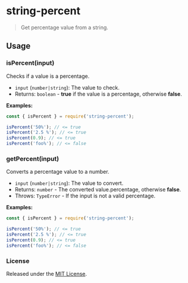 # string-percent

> Get percentage value from a string.

## Usage

### isPercent(input)

Checks if a value is a percentage.

- `input` (`number|string`): The value to check.
- Returns: `boolean` - **true** if the value is a percentage, otherwise **false**.

**Examples:**

```javascript
const { isPercent } = require('string-percent');

isPercent('50%'); // <= true
isPercent('2.5 %'); // <= true
isPercent(0.9); // <= true
isPercent('foo%'); // <= false
```

### getPercent(input)

Converts a percentage value to a number.

- `input` (`number|string`): The value to convert.
- Returns: `number` - The converted value.percentage, otherwise **false**.
- Throws: `TypeError` - If the input is not a valid percentage.

**Examples:**

```javascript
const { isPercent } = require('string-percent');

isPercent('50%'); // <= true
isPercent('2.5 %'); // <= true
isPercent(0.9); // <= true
isPercent('foo%'); // <= false
```

### License

Released under the [MIT License](https://github.com/mrozio13pl/string-percent/blob/main/LICENSE).